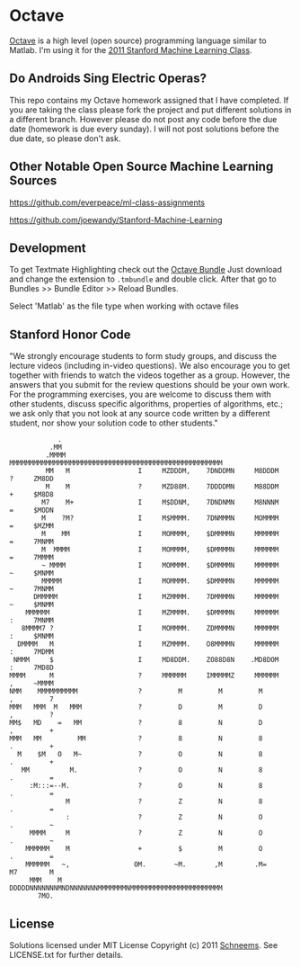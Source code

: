 # Octave

[Octave](http://www.gnu.org/software/octave/) is a high level (open source) programming language similar to Matlab. I'm using it for the [2011 Stanford Machine Learning Class](http://www.ml-class.org).

## Do Androids Sing Electric Operas?

This repo contains my Octave homework assigned that I have completed. If you are taking the class please fork the project and put different solutions in a different branch. However please do not post
any code before the due date (homework is due every sunday). I will not post solutions before the due date, so please don't ask.


## Other Notable Open Source Machine Learning Sources

https://github.com/everpeace/ml-class-assignments

https://github.com/joewandy/Stanford-Machine-Learning



## Development

To get Textmate Highlighting check out the [Octave Bundle](https://github.com/textmate/matlab.tmbundle) Just download and change the extension to `.tmbundle` and double click. After that go to Bundles >> Bundle Editor >> Reload Bundles.

Select 'Matlab' as the file type when working with octave files



## Stanford Honor Code

"We strongly encourage students to form study groups, and discuss the lecture videos (including in-video questions). We also encourage you to get together with friends to watch the videos together as a group. However, the answers that you submit for the review questions should be your own work. For the programming exercises, you are welcome to discuss them with other students, discuss specific algorithms, properties of algorithms, etc.; we ask only that you not look at any source code written by a different student, nor show your solution code to other students."





                .
              .MM
             .MMMM                MMMMMMMMMMMMMMMMMMMMMMMMMMMMMMMMMMMMMMMMMMMMMMMMMMMMM
             MM   M                 I     MZDDDM,    7DNDDMN     M8DDDM     ?     ZM8DD
             M    M                 ?     MZD88M.    7DDDDMN     M88DDM     +     $M8D8
            M7    M+                I     M$DDNM,    7DNDNMN     M8NNNM     =     $MODN
            M    ?M?                I     M$MMMM.    7DNMMMN     MOMMMM     =     $MZMM
            M    MM                 I     MOMMMM,    $DMMMMN     MMMMMM     =     7MNMM
            M  MMMM                 I     MOMMMM,    $DMMMMN     MMMMMM     =     7MMMM
            ~ MMMM                  I     MOMMMM.    $DMMMMN     MMMMMM     ~     $MNMM
            MMMMM                   I     MOMMMM.    $DMMMMN     MMMMMM     ~     7MNMM
          DMMMMM                    I     MZMMMM.    7DMMMMN     MMMMMM     ~     $MNMM
        MMMMMM                      I     MZMMMM.    $DMMMMN     MMMMMM     :     7MNMM
       8MMMM7 ?                     I     MOMMMM.    ZDMMMMN     MMMMMM     :     $MNMM
      DMMMM   M                     I     MZMMMM.    O8MMMMN     MMMMMM     :     7MDMM
     NMMM     $                     I     MD8DDM.    ZO88D8N    .MD8DOM     :     7MD8D
    MMMM      M                     ?     MMMMMM     IMMMMMZ     MMMMMM     ,     ~MMMM
    NMM    MMMMMMMMMM               ?         M         M         M         ,         7
    MMM   MMM  M   MMM              ?         D         M         D         ,         ?
    MM$   MD    =   MM              ?         8         N         D         ,         +
    MMM   MM         MM             ?         8         N         8         .         +
      M    $M   O   M~              ?         O         N         8         .         +
       MM          M.               ?         O         N         8         .         =
         :M:::=--M.                 ?         O         N         8         .         =
                  M                 ?         Z         N         8         .         =
                  :                 ?         Z         N         O         .         ~
         MMMM     M                 ?         Z         N         O         .         ~
        MMMMMM    M                 +         $         M         O         .         =
        MMMMMM   ~,                OM.       ~M.       ,M        .M=        M7        M
         MMM    M                 DDDDDNNNNNNNMNDNNNNNNNMMMMMMMNMMMMMMMMMMMMMMMMMMMMMMM
           7MO.


## License

Solutions licensed under MIT License
Copyright (c) 2011 [Schneems](http://twitter.com/schneems). See LICENSE.txt for
further details.

